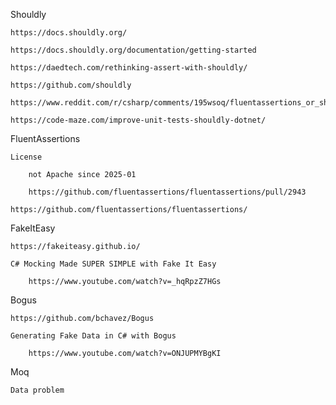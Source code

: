 

Shouldly

    https://docs.shouldly.org/

    https://docs.shouldly.org/documentation/getting-started

    https://daedtech.com/rethinking-assert-with-shouldly/

    https://github.com/shouldly

    https://www.reddit.com/r/csharp/comments/195wsoq/fluentassertions_or_shouldly/

    https://code-maze.com/improve-unit-tests-shouldly-dotnet/

FluentAssertions

    License

        not Apache since 2025-01

        https://github.com/fluentassertions/fluentassertions/pull/2943

    https://github.com/fluentassertions/fluentassertions/

FakeItEasy

    https://fakeiteasy.github.io/

    C# Mocking Made SUPER SIMPLE with Fake It Easy
    
        https://www.youtube.com/watch?v=_hqRpzZ7HGs

Bogus

    https://github.com/bchavez/Bogus

    Generating Fake Data in C# with Bogus
    
        https://www.youtube.com/watch?v=ONJUPMYBgKI

Moq

    Data problem




